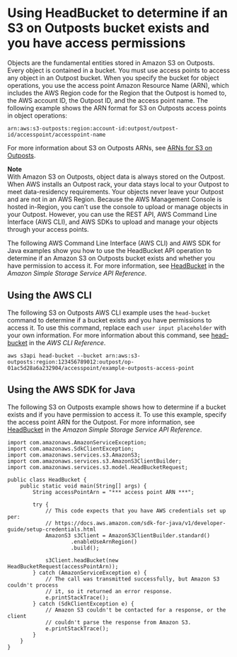 # Using HeadBucket to determine if an S3 on Outposts bucket exists and you have access permissions<a name="S3OutpostsHeadBucket"></a>

Objects are the fundamental entities stored in Amazon S3 on Outposts\. Every object is contained in a bucket\. You must use access points to access any object in an Outpost bucket\. When you specify the bucket for object operations, you use the access point Amazon Resource Name \(ARN\), which includes the AWS Region code for the Region that the Outpost is homed to, the AWS account ID, the Outpost ID, and the access point name\. The following example shows the ARN format for S3 on Outposts access points in object operations:

```
arn:aws:s3-outposts:region:account-id:outpost/outpost-id/accesspoint/accesspoint-name
```

For more information about S3 on Outposts ARNs, see [ARNs for S3 on Outposts](S3OutpostsIAM.md#S3OutpostsARN)\.

**Note**  
With Amazon S3 on Outposts, object data is always stored on the Outpost\. When AWS installs an Outpost rack, your data stays local to your Outpost to meet data\-residency requirements\. Your objects never leave your Outpost and are not in an AWS Region\. Because the AWS Management Console is hosted in\-Region, you can't use the console to upload or manage objects in your Outpost\. However, you can use the REST API, AWS Command Line Interface \(AWS CLI\), and AWS SDKs to upload and manage your objects through your access points\.

The following AWS Command Line Interface \(AWS CLI\) and AWS SDK for Java examples show you how to use the HeadBucket API operation to determine if an Amazon S3 on Outposts bucket exists and whether you have permission to access it\. For more information, see [HeadBucket](https://docs.aws.amazon.com/AmazonS3/latest/API/API_HeadBucket.html) in the *Amazon Simple Storage Service API Reference*\.

## Using the AWS CLI<a name="S3OutpostsHeadBucketCLI"></a>

The following S3 on Outposts AWS CLI example uses the `head-bucket` command to determine if a bucket exists and you have permissions to access it\. To use this command, replace each `user input placeholder` with your own information\. For more information about this command, see [head\-bucket](https://awscli.amazonaws.com/v2/documentation/api/latest/reference/s3api/head-bucket.html) in the *AWS CLI Reference*\.

```
aws s3api head-bucket --bucket arn:aws:s3-outposts:region:123456789012:outpost/op-01ac5d28a6a232904/accesspoint/example-outposts-access-point
```

## Using the AWS SDK for Java<a name="S3OutpostsHeadBucketJava"></a>

The following S3 on Outposts example shows how to determine if a bucket exists and if you have permission to access it\. To use this example, specify the access point ARN for the Outpost\. For more information, see [HeadBucket](https://docs.aws.amazon.com/AmazonS3/latest/API/API_HeadBucket.html) in the *Amazon Simple Storage Service API Reference*\.

```
import com.amazonaws.AmazonServiceException;
import com.amazonaws.SdkClientException;
import com.amazonaws.services.s3.AmazonS3;
import com.amazonaws.services.s3.AmazonS3ClientBuilder;
import com.amazonaws.services.s3.model.HeadBucketRequest;

public class HeadBucket {
    public static void main(String[] args) {
        String accessPointArn = "*** access point ARN ***";

        try {
            // This code expects that you have AWS credentials set up per:
            // https://docs.aws.amazon.com/sdk-for-java/v1/developer-guide/setup-credentials.html
            AmazonS3 s3Client = AmazonS3ClientBuilder.standard()
                    .enableUseArnRegion()
                    .build();

            s3Client.headBucket(new HeadBucketRequest(accessPointArn));
        } catch (AmazonServiceException e) {
            // The call was transmitted successfully, but Amazon S3 couldn't process
            // it, so it returned an error response.
            e.printStackTrace();
        } catch (SdkClientException e) {
            // Amazon S3 couldn't be contacted for a response, or the client
            // couldn't parse the response from Amazon S3.
            e.printStackTrace();
        }
    }
}
```